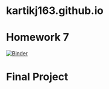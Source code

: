 # kartikj163.github.io

<h1> Homework 7 </h1>

[![Binder](https://mybinder.org/badge_logo.svg)](https://mybinder.org/v2/gh/kartikj163/kartikj163.github.io/master?labpath=Jadhav-Kartik-Assignment1.ipynb)

<h1> Final Project </h1>
